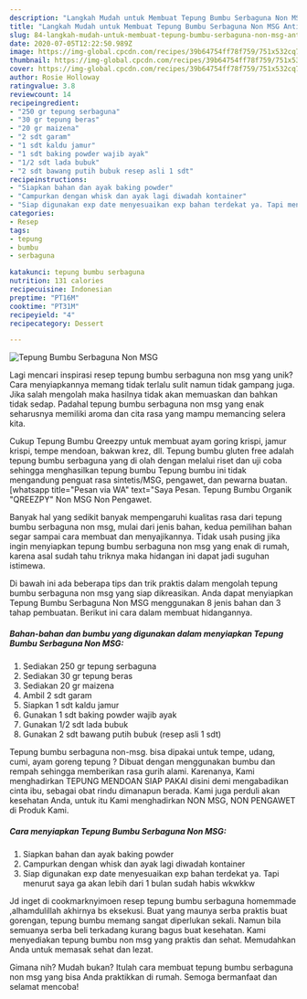 ```yaml
---
description: "Langkah Mudah untuk Membuat Tepung Bumbu Serbaguna Non MSG Anti Gagal"
title: "Langkah Mudah untuk Membuat Tepung Bumbu Serbaguna Non MSG Anti Gagal"
slug: 84-langkah-mudah-untuk-membuat-tepung-bumbu-serbaguna-non-msg-anti-gagal
date: 2020-07-05T12:22:50.989Z
image: https://img-global.cpcdn.com/recipes/39b64754ff78f759/751x532cq70/tepung-bumbu-serbaguna-non-msg-foto-resep-utama.jpg
thumbnail: https://img-global.cpcdn.com/recipes/39b64754ff78f759/751x532cq70/tepung-bumbu-serbaguna-non-msg-foto-resep-utama.jpg
cover: https://img-global.cpcdn.com/recipes/39b64754ff78f759/751x532cq70/tepung-bumbu-serbaguna-non-msg-foto-resep-utama.jpg
author: Rosie Holloway
ratingvalue: 3.8
reviewcount: 14
recipeingredient:
- "250 gr tepung serbaguna"
- "30 gr tepung beras"
- "20 gr maizena"
- "2 sdt garam"
- "1 sdt kaldu jamur"
- "1 sdt baking powder wajib ayak"
- "1/2 sdt lada bubuk"
- "2 sdt bawang putih bubuk resep asli 1 sdt"
recipeinstructions:
- "Siapkan bahan dan ayak baking powder"
- "Campurkan dengan whisk dan ayak lagi diwadah kontainer"
- "Siap digunakan exp date menyesuaikan exp bahan terdekat ya. Tapi menurut saya ga akan lebih dari 1 bulan sudah habis wkwkkw"
categories:
- Resep
tags:
- tepung
- bumbu
- serbaguna

katakunci: tepung bumbu serbaguna 
nutrition: 131 calories
recipecuisine: Indonesian
preptime: "PT16M"
cooktime: "PT31M"
recipeyield: "4"
recipecategory: Dessert

---
```



![Tepung Bumbu Serbaguna Non MSG](https://img-global.cpcdn.com/recipes/39b64754ff78f759/751x532cq70/tepung-bumbu-serbaguna-non-msg-foto-resep-utama.jpg)

Lagi mencari inspirasi resep tepung bumbu serbaguna non msg yang unik? Cara menyiapkannya memang tidak terlalu sulit namun tidak gampang juga. Jika salah mengolah maka hasilnya tidak akan memuaskan dan bahkan tidak sedap. Padahal tepung bumbu serbaguna non msg yang enak seharusnya memiliki aroma dan cita rasa yang mampu memancing selera kita.

Cukup Tepung Bumbu Qreezpy untuk membuat ayam goring krispi, jamur krispi, tempe mendoan, bakwan krez, dll. Tepung bumbu gluten free adalah tepung bumbu serbaguna yang di olah dengan melalui riset dan uji coba sehingga menghasilkan tepung bumbu Tepung bumbu ini tidak mengandung penguat rasa sintetis/MSG, pengawet, dan pewarna buatan. [whatsapp title=&#34;Pesan via WA&#34; text=&#34;Saya Pesan. Tepung Bumbu Organik &#34;QREEZPY&#34; Non MSG Non Pengawet.

Banyak hal yang sedikit banyak mempengaruhi kualitas rasa dari tepung bumbu serbaguna non msg, mulai dari jenis bahan, kedua pemilihan bahan segar sampai cara membuat dan menyajikannya. Tidak usah pusing jika ingin menyiapkan tepung bumbu serbaguna non msg yang enak di rumah, karena asal sudah tahu triknya maka hidangan ini dapat jadi suguhan istimewa.


Di bawah ini ada beberapa tips dan trik praktis dalam mengolah tepung bumbu serbaguna non msg yang siap dikreasikan. Anda dapat menyiapkan Tepung Bumbu Serbaguna Non MSG menggunakan 8 jenis bahan dan 3 tahap pembuatan. Berikut ini cara dalam membuat hidangannya.

<!--inarticleads1-->

##### Bahan-bahan dan bumbu yang digunakan dalam menyiapkan Tepung Bumbu Serbaguna Non MSG:

1. Sediakan 250 gr tepung serbaguna
1. Sediakan 30 gr tepung beras
1. Sediakan 20 gr maizena
1. Ambil 2 sdt garam
1. Siapkan 1 sdt kaldu jamur
1. Gunakan 1 sdt baking powder wajib ayak
1. Gunakan 1/2 sdt lada bubuk
1. Gunakan 2 sdt bawang putih bubuk (resep asli 1 sdt)


Tepung bumbu serbaguna non-msg. bisa dipakai untuk tempe, udang, cumi, ayam goreng tepung ? Dibuat dengan menggunakan bumbu dan rempah sehingga memberikan rasa gurih alami. Karenanya, Kami menghadirkan TEPUNG MENDOAN SIAP PAKAI disini demi mengabadikan cinta ibu, sebagai obat rindu dimanapun berada. Kami juga perduli akan kesehatan Anda, untuk itu Kami menghadirkan NON MSG, NON PENGAWET di Produk Kami. 

<!--inarticleads2-->

##### Cara menyiapkan Tepung Bumbu Serbaguna Non MSG:

1. Siapkan bahan dan ayak baking powder
1. Campurkan dengan whisk dan ayak lagi diwadah kontainer
1. Siap digunakan exp date menyesuaikan exp bahan terdekat ya. Tapi menurut saya ga akan lebih dari 1 bulan sudah habis wkwkkw


Jd inget di cookmarknyimoen resep tepung bumbu serbaguna homemmade ,alhamdulillah akhirnya bs eksekusi. Buat yang maunya serba praktis buat gorengan, tepung bumbu memang sangat diperlukan sekali. Namun bila semuanya serba beli terkadang kurang bagus buat kesehatan. Kami menyediakan tepung bumbu non msg yang praktis dan sehat. Memudahkan Anda untuk memasak sehat dan lezat. 

Gimana nih? Mudah bukan? Itulah cara membuat tepung bumbu serbaguna non msg yang bisa Anda praktikkan di rumah. Semoga bermanfaat dan selamat mencoba!
